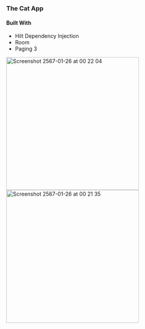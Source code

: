 ### The Cat App
#### Built With
- Hilt Dependency Injection
- Room
- Paging 3
<img width="354" alt="Screenshot 2567-01-26 at 00 22 04" src="https://github.com/zfml/TheCatApp/assets/137433031/54f36ddf-6472-4b06-9372-5939d8e435f4">
<img width="354" alt="Screenshot 2567-01-26 at 00 21 35" src="https://github.com/zfml/TheCatApp/assets/137433031/f427a673-8e43-459d-a05c-5cda4f5db09e">
